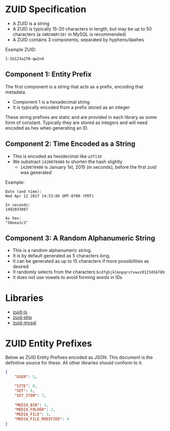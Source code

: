 # ZUID Specification

* A ZUID is a string
* A ZUID is typically 15-20 characters in length, but may be up to 50 characters (a `VARCHAR(50)` in MySQL is recommended)
* A ZUID contains 3 components, separated by hyphens/dashes

Example ZUID:

```
1-1b123a2f0-qw2n4
```

## Component 1: Entity Prefix

The first component is a string that acts as a prefix, encoding that metadata.

* Component 1 is a hexadecimal string
* It is typically encoded from a prefix stored as an integer

These string prefixes are static and are provided in each library as some form of constant. Typically they are stored as integers and will need encoded as hex when generating an ID.

## Component 2: Time Encoded as a String

* This is encoded as hexidecimal like `a3f13d`
* We substract `1420070400` to shorten the hash slightly
    * `1420070400` is January 1st, 2015 (in seconds), before the first zuid was generated

Example:

```
Date (and time):
Wed Apr 12 2017 14:53:06 GMT-0700 (PDT)

In seconds:
1492033987

As hex:
"58eea1c3"
```

## Component 3: A Random Alphanumeric String

* This is a random alphanumeric string.
* It is by default generated as 5 characters long.
* It can be generated as up to 15 characters if more possibilities as desired
* It randomly selects from the characters `bcdfghjklmnpqrstvwxz0123456789`
* It does not use vowels to avoid forming words in IDs


# Libraries

* [zuid-js](https://github.com/zesty-io/zuid-specification)
* [zuid-php](https://github.com/zesty-io/zuid-php)
* [zuid-mysql](https://github.com/zesty-io/zuid-mysql)

# ZUID Entity Prefixes

Below as ZUID Entity Prefixes encoded as JSON. This document is the definitive source for these. All other libraries should conform to it.

```json
{
    "USER": 5,

    "SITE": 0,
    "SET": 6,
    "SET_ITEM": 7,
    
    "MEDIA_BIN": 1,
    "MEDIA_FOLDER": 2,
    "MEDIA_FILE": 3,
    "MEDIA_FILE_MODIFIED": 4
}
```

